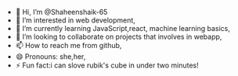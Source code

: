 - 👋 Hi, I’m @Shaheenshaik-65
- 👀 I’m interested in web development,
- 🌱 I’m currently learning JavaScript,react, machine learning basics,
- 💞️ I’m looking to collaborate on projects that involves in webapp,
- 📫 How to reach me from github,
- 😄 Pronouns: she,her,
- ⚡ Fun fact:i can slove rubik's cube in under two minutes!

<!---
Shaheenshaik-65/Shaheenshaik-65 is a ✨ special ✨ repository because its `README.md` (this file) appears on your GitHub profile.
You can click the Preview link to take a look at your changes.
--->
